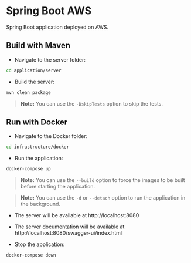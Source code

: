 # Spring Boot AWS

Spring Boot application deployed on AWS.

## Build with Maven

- Navigate to the server folder:
```bash
cd application/server
```

- Build the server:
```bash
mvn clean package
```

> **Note:**
> You can use the `-DskipTests` option to skip the tests.

## Run with Docker

- Navigate to the Docker folder:
```bash
cd infrastructure/docker
```

- Run the application:
```bash
docker-compose up
```

> **Note:**
> You can use the `--build` option to force the images to be built before starting the application.

> **Note:**
> You can use the `-d` or `--detach` option to run the application in the background.

- The server will be available at http://localhost:8080
- The server documentation will be available at http://localhost:8080/swagger-ui/index.html

- Stop the application:
```bash
docker-compose down
```
